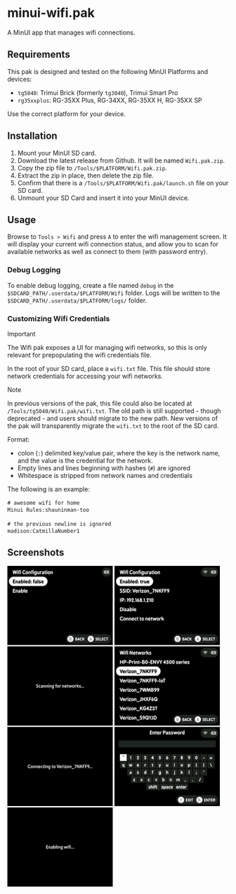 # minui-wifi.pak

A MinUI app that manages wifi connections.

## Requirements

This pak is designed and tested on the following MinUI Platforms and devices:

- `tg5040`: Trimui Brick (formerly `tg3040`), Trimui Smart Pro
- `rg35xxplus`: RG-35XX Plus, RG-34XX, RG-35XX H, RG-35XX SP

Use the correct platform for your device.

## Installation

1. Mount your MinUI SD card.
2. Download the latest release from Github. It will be named `Wifi.pak.zip`.
3. Copy the zip file to `/Tools/$PLATFORM/Wifi.pak.zip`.
4. Extract the zip in place, then delete the zip file.
5. Confirm that there is a `/Tools/$PLATFORM/Wifi.pak/launch.sh` file on your SD card.
6. Unmount your SD Card and insert it into your MinUI device.

## Usage

Browse to `Tools > Wifi` and press `A` to enter the wifi management screen. It will display your current wifi connection status, and allow you to scan for available networks as well as connect to them (with password entry).

### Debug Logging

To enable debug logging, create a file named `debug` in the `$SDCARD_PATH/.userdata/$PLATFORM/Wifi` folder. Logs will be written to the `$SDCARD_PATH/.userdata/$PLATFORM/logs/` folder.

### Customizing Wifi Credentials

> [!IMPORTANT]
> The Wifi pak exposes a UI for managing wifi networks, so this is only relevant for prepopulating the wifi credentials file.

In the root of your SD card, place a `wifi.txt` file. This file should store network credentials for accessing your wifi networks.

> [!NOTE]
> In previous versions of the pak, this file could also be located at `/Tools/tg5040/Wifi.pak/wifi.txt`. The old path is still supported - though deprecated - and users should migrate to the new path. New versions of the pak will transparently migrate the `wifi.txt` to the root of the SD card.

Format:

- colon (`:`) delimited key/value pair, where the key is the network name, and the value is the credential for the network.
- Empty lines and lines beginning with hashes (`#`) are ignored
- Whitespace is stripped from network names and credentials

The following is an example:

```shell
# awesome wifi for home
Minui Rules:shauninman-too

# the previous newline is ignored
madison:CatmillaNumber1
```

## Screenshots

<img src="screenshots/main-screen-disconnected.png" alt="Main screen (disconnected)" width="240"> <img src="screenshots/main-screen-connected.png" alt="Main screen (connected)" width="240"> <img src="screenshots/network-scanning.png" alt="Scanning for networks" width="240"> <img src="screenshots/network-list.png" alt="Network list" width="240"> <img src="screenshots/network-connecting.png" alt="Connecting to network" width="240"> <img src="screenshots/network-password.png" alt="Network password entry" width="240"> <img src="screenshots/network-enabling.png" alt="Enabling wifi" width="240">
